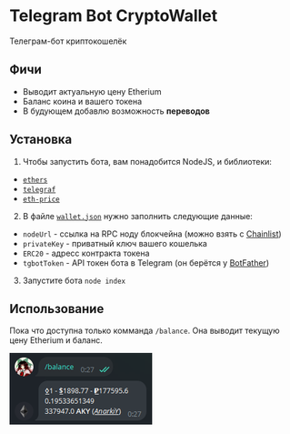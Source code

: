 # Telegram Bot CryptoWallet
Телеграм-бот криптокошелёк
## Фичи
- Выводит актуальную цену Etherium
- Баланс коина и вашего токена
- В будующем добавлю возможность __переводов__
## Установка
1. Чтобы запустить бота, вам понадобится NodeJS, и библиотеки:
  - [`ethers`](https://npmjs.com/package/ethers)
  - [`telegraf`](https://npmjs.com/package/telegraf)
  - [`eth-price`](https://npmjs.com/package/eth-price)
2. В файле [`wallet.json`](wallet.json) нужно заполнить следующие данные:
  - `nodeUrl` - ссылка на RPC ноду блокчейна (можно взять с [Chainlist](https://chainlist.org))
  - `privateKey` - приватный ключ вашего кошелька
  - `ERC20` - адресс контракта токена
  - `tgbotToken` - API токен бота в Telegram (он берётся у [BotFather](https://t.me/BotFather))
3. Запустите бота `node index`
## Использование
Пока что доступна только комманда `/balance`. Она выводит текущую цену Etherium и баланс.

![Бот в действии](screenshot.png)
